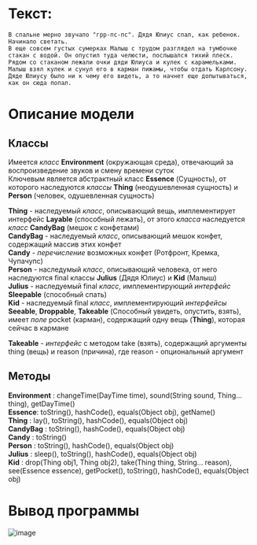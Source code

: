 # Текст:
```
В спальне мерно звучало "грр-пс-пс". Дядя Юлиус спал, как ребенок. Начинало светать.
В еще совсем густых сумерках Малыш с трудом разглядел на тумбочке стакан с водой. Он опустил туда челюсти, послышался тихий плеск.
Рядом со стаканом лежали очки дяди Юлиуса и кулек с карамельками. Малыш взял кулек и сунул его в карман пижамы, чтобы отдать Карлсону.
Дяде Юлиусу было ни к чему его видеть, а то начнет еще допытываться, как он сюда попал.
```
# Описание модели
## Классы
Имеется _класс_ **Environment** (окружающая среда), отвечающий за воспроизведение звуков и смену времени суток   
Ключевым является абстрактный класс **Essence** (Сущность), от которого наследуются _классы_ **Thing** (неодушевленная сущность) и **Person** (человек, одушевленная сущность)

**Thing** - наследуемый _класс_, описывающий вещь, имплементирует интерфейс **Layable** (способный лежать), от этого _класса_ наследуется _класс_ **CandyBag** (мешок с конфетами)  
**CandyBag** - наследуемый _класс_, описывающий мешок конфет, содержащий массив этих конфет  
**Candy** - _перечисление_ возможных конфет (Ротфронт, Кремка, Чупачупс)  
**Person** - наследумый _класс_, описывающий человека, от него наследуются final классы **Julius** (Дядя Юлиус) и **Kid** (Малыш)  
**Julius** - наследуемый final _класс_, имплементирующий _интерфейс_ **Sleepable** (способный спать)  
**Kid** - наследуемый final _класс_, имплементирующий _интерфейсы_ **Seeable**, **Droppable**, **Takeable** (Способный увидеть, опустить, взять), имеет _поле_ pocket (карман), содержащий одну вещь (**Thing**), которая сейчас в кармане  

**Takeable** - _интерфейс_ с методом take (взять), содержащий аргументы thing (вещь) и reason (причина), где reason - опциональный аргумент  

## Методы
**Environment** : changeTime(DayTime time), sound(String sound, Thing... thing), getDayTime()    
**Essence**: toString(), hashCode(), equals(Object obj), getName()    
**Thing** : lay(), toString(), hashCode(), equals(Object obj)    
**CandyBag** : toString(), hashCode(), equals(Object obj)    
**Candy** : toString()  
**Person** : toString(), hashCode(), equals(Object obj)  
**Julius** : sleep(), toString(), hashCode(), equals(Object obj)    
**Kid** : drop(Thing obj1, Thing obj2), take(Thing thing, String... reason), see(Essence essence), getPocket(), toString(), hashCode(), equals(Object obj)  

# Вывод программы  

![image](https://github.com/nikzarch/lab3/assets/153365178/e1ad97aa-1b6d-4f8c-83c7-b4f25cac57be)

